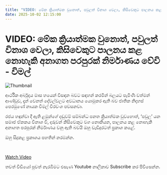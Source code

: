 ```yaml
---
title: "VIDEO: මේක ක්‍රියාත්මක වුනොත්, පවුලත් විනාශ වෙලා, කිසිවෙකුට පාලනය කළ නොහැකි අනාගත පරපුරක් නිර්මාණය වේවි - විමල්"
date: 2025-10-02 12:15:00
---
```


# VIDEO: මේක ක්‍රියාත්මක වුනොත්, පවුලත් විනාශ වෙලා, කිසිවෙකුට පාලනය කළ නොහැකි අනාගත පරපුරක් නිර්මාණය වේවි - විමල්

![Thumbnail](https://helakuru.sgp1.cdn.digitaloceanspaces.com/esana/images/lib/wimal-video-jkop.jpg)

ආර්ථික අර්බුදය මාස හයෙන් විසඳන බවට සඳහන් කරමින් බලයට පැමිණි වත්මන් ආණ්ඩුව, දැන් වෙනත් දේවල්වලට අවධානය යොමුකර ඇති බව ජාතික නිදහස් පෙරමුණේ නායක විමල් වීරවංශ පවසනවා.

රජය හඳුන්වා දී ඇති ළමුන්ගේ දඬුවම් සම්බන්ධ පනත ක්‍රියාත්මක වුවහොත්, ‘පවුල’ යන සමාජ ඒකකය විනාශ වී, දරුවන් කිසිවෙකුට වග නොකියන, පාලනය කළ නොහැකි අනාගත පරපුරක් නිර්මාණය වනු ඇති බවයි ඔහු වැඩිදුරටත් ප්‍රකාශ කළේ.

ඔහු සිදුකළ ප්‍රකාශය පහතින් නරඹන්න.

 

[Watch Video](https://youtube.com/embed/4YzHigAd7YI)

තවත් වීඩියෝ පුවත් නැරඹීමට එසැණ Youtube නාලිකාව Subscribe කර පිවිසෙන්න.

